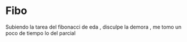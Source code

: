 # Fibo
Subiendo la tarea del fibonacci de eda
, disculpe la demora , me tomo un poco de tiempo lo del parcial
